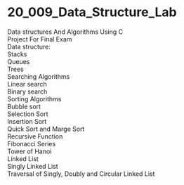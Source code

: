 # 20_009_Data_Structure_Lab
Data structures And Algorithms Using C
<br>
Project For Final Exam
<br>
Data structure:
<br>
Stacks
<br>
Queues
<br>
Trees
<br>
Searching Algorithms
<br>
Linear search
<br>
Binary search
<br>
Sorting Algorithms
<br>
Bubble sort
<br>
Selection Sort
<br>
Insertion Sort
<br>
Quick Sort and Marge Sort
<br>
Recursive Function
<br>
Fibonacci Series
<br>
Tower of Hanoi
<br>
Linked List
<br>
Singly Linked List
<br>
Traversal of Singly, Doubly and Circular Linked List

